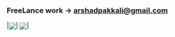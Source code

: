 ### FreeLance work ->   arshadpakkali@gmail.com

|<img align="center" src="https://github-readme-stats.vercel.app/api/top-langs/?username=arshadpakkali&hide=html,css&show_icons=truetitle_color=ffffff&icon_color=bb2acf&text_color=daf7dc&bg_color=151515">|
<img align="center"  src="https://github-readme-stats.vercel.app/api?username=arshadpakkali&&show_icons=true&title_color=ffffff&icon_color=bb2acf&text_color=daf7dc&bg_color=151515">|



